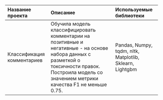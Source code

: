 | Название проекта | Описание | Используемые библиотеки |
| :-------------------- | :--------------------- |:---------------------------|
| Классификация комментариев | Обучила модель классифицировать комментарии на позитивные и негативные - на основе набора данных с разметкой о токсичности правок. Построила модель со значением метрики качества F1 не меньше 0.75.| Pandas, Numpy, tqdm, nltk, Matplotlib, Sklearn, Lightgbm|
